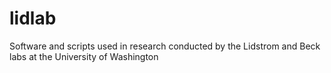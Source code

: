 lidlab
======

Software and scripts used in research conducted by the Lidstrom and Beck labs at the University of Washington
